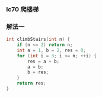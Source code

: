 ### lc70 爬楼梯

### 解法一

```cpp
int climbStairs(int n) {
    if (n <= 2) return n;
    int a = 1, b = 2, res = 0;
    for (int i = 3; i <= n; ++i) {
        res = a + b;
        a = b;
        b = res;
    }
    return res;
}
```


